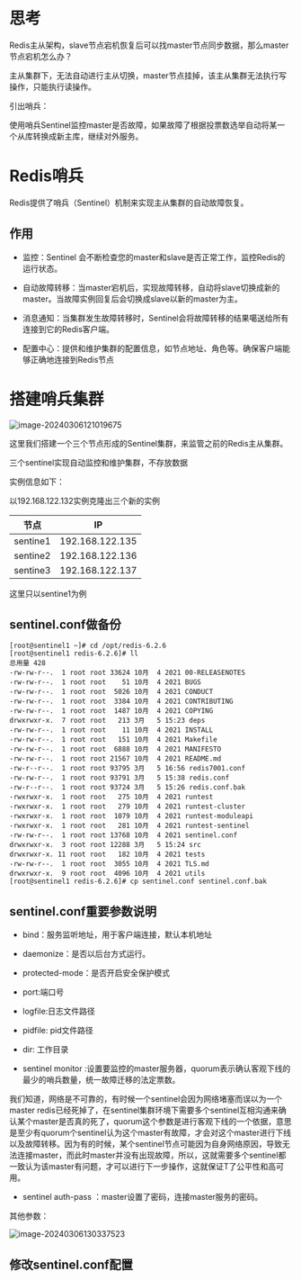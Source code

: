 # 思考

Redis主从架构，slave节点宕机恢复后可以找master节点同步数据，那么master节点宕机怎么办？

主从集群下，无法自动进行主从切换，master节点挂掉，该主从集群无法执行写操作，只能执行读操作。

引出哨兵：

使用哨兵Sentinel监控master是否故障，如果故障了根据投票数选举自动将某一个从库转换成新主库，继续对外服务。

# Redis哨兵

Redis提供了哨兵（Sentinel）机制来实现主从集群的自动故障恢复。

## 作用

- 监控：Sentinel 会不断检查您的master和slave是否正常工作，监控Redis的运行状态。

- 自动故障转移：当master宕机后，实现故障转移，自动将slave切换成新的master。当故障实例回复后会切换成slave以新的master为主。

- 消息通知：当集群发生故障转移时，Sentinel会将故障转移的结果噶送给所有连接到它的Redis客户端。

- 配置中心：提供和维护集群的配置信息，如节点地址、角色等。确保客户端能够正确地连接到Redis节点

# 搭建哨兵集群

![image-20240306121019675](https://gitee.com/dongguo4812_admin/image/raw/master/image/202403061210935.png)

这里我们搭建一个三个节点形成的Sentinel集群，来监管之前的Redis主从集群。

三个sentinel实现自动监控和维护集群，不存放数据

实例信息如下：

以192.168.122.132实例克隆出三个新的实例

| 节点     | IP              |
| -------- | --------------- |
| sentine1 | 192.168.122.135 |
| sentine2 | 192.168.122.136 |
| sentine3 | 192.168.122.137 |



这里只以sentine1为例

## sentinel.conf做备份

```shell
[root@sentinel1 ~]# cd /opt/redis-6.2.6
[root@sentinel1 redis-6.2.6]# ll
总用量 428
-rw-rw-r--.  1 root root 33624 10月  4 2021 00-RELEASENOTES
-rw-rw-r--.  1 root root    51 10月  4 2021 BUGS
-rw-rw-r--.  1 root root  5026 10月  4 2021 CONDUCT
-rw-rw-r--.  1 root root  3384 10月  4 2021 CONTRIBUTING
-rw-rw-r--.  1 root root  1487 10月  4 2021 COPYING
drwxrwxr-x.  7 root root   213 3月   5 15:23 deps
-rw-rw-r--.  1 root root    11 10月  4 2021 INSTALL
-rw-rw-r--.  1 root root   151 10月  4 2021 Makefile
-rw-rw-r--.  1 root root  6888 10月  4 2021 MANIFESTO
-rw-rw-r--.  1 root root 21567 10月  4 2021 README.md
-rw-r--r--.  1 root root 93795 3月   5 16:56 redis7001.conf
-rw-rw-r--.  1 root root 93791 3月   5 15:38 redis.conf
-rw-r--r--.  1 root root 93724 3月   5 15:26 redis.conf.bak
-rwxrwxr-x.  1 root root   275 10月  4 2021 runtest
-rwxrwxr-x.  1 root root   279 10月  4 2021 runtest-cluster
-rwxrwxr-x.  1 root root  1079 10月  4 2021 runtest-moduleapi
-rwxrwxr-x.  1 root root   281 10月  4 2021 runtest-sentinel
-rw-rw-r--.  1 root root 13768 10月  4 2021 sentinel.conf
drwxrwxr-x.  3 root root 12288 3月   5 15:24 src
drwxrwxr-x. 11 root root   182 10月  4 2021 tests
-rw-rw-r--.  1 root root  3055 10月  4 2021 TLS.md
drwxrwxr-x.  9 root root  4096 10月  4 2021 utils
[root@sentinel1 redis-6.2.6]# cp sentinel.conf sentinel.conf.bak
```

## sentinel.conf重要参数说明

- bind：服务监听地址，用于客户端连接，默认本机地址
- daemonize：是否以后台方式运行。
- protected-mode：是否开启安全保护模式
- port:端口号
- logfile:日志文件路径
- pidfile: pid文件路径

- dir: 工作目录

- sentinel monitor <master-name> <ip> <redis-port> <quorum>:设置要监控的master服务器，quorum表示确认客观下线的最少的哨兵数量，统一故障迁移的法定票数。

我们知道，网络是不可靠的，有时候一个sentinel会因为网络堵塞而误以为一个master redis已经死掉了，在sentinel集群环境下需要多个sentinel互相沟通来确认某个master是否真的死了，quorum这个参数是进行客观下线的一个依据，意思是至少有quorum个sentinel认为这个master有故障，才会对这个master进行下线以及故障转移。因为有的时候，某个sentinel节点可能因为自身网络原因，导致无法连接master，而此时master并没有出现故障，所以，这就需要多个sentinel都一致认为该master有问题，才可以进行下一步操作，这就保证T了公平性和高可用。

- sentinel auth-pass <master-name> <password>：master设置了密码，连接master服务的密码。

其他参数：

![image-20240306130337523](https://gitee.com/dongguo4812_admin/image/raw/master/image/202403061303943.png)



## 修改sentinel.conf配置